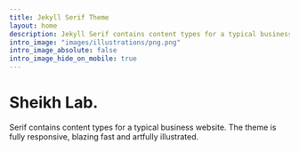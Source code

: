 ```yaml
---
title: Jekyll Serif Theme
layout: home
description: Jekyll Serif contains content types for a typical business website. The theme is fully responsive, blazing fast and artfully illustrated.
intro_image: "images/illustrations/png.png"
intro_image_absolute: false
intro_image_hide_on_mobile: true
---
```


# Sheikh Lab.

Serif contains content types for a typical business website. The theme is fully responsive, blazing fast and artfully illustrated.
